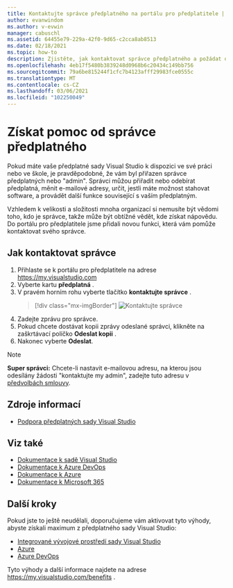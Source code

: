 ```yaml
---
title: Kontaktujte správce předplatného na portálu pro předplatitele | Microsoft Docs
author: evanwindom
ms.author: v-evwin
manager: cabuschl
ms.assetid: 64455e79-229a-42f0-9d65-c2cca8ab8513
ms.date: 02/18/2021
ms.topic: how-to
description: Zjistěte, jak kontaktovat správce předplatného a požádat o pomoc s dotazy nebo problémy.
ms.openlocfilehash: 4eb17f5480b3839248d0968b6c20434c149bb756
ms.sourcegitcommit: 79a6be815244f1cfc7b4123afff29983fce0555c
ms.translationtype: MT
ms.contentlocale: cs-CZ
ms.lasthandoff: 03/06/2021
ms.locfileid: "102250049"
---
```

# <a name="get-assistance-from-your-subscriptions-admin"></a>Získat pomoc od správce předplatného
Pokud máte vaše předplatné sady Visual Studio k dispozici ve své práci nebo ve škole, je pravděpodobné, že vám byl přiřazen správce předplatných nebo "admin".  Správci můžou přiřadit nebo odebírat předplatná, měnit e-mailové adresy, určit, jestli máte možnost stahovat software, a provádět další funkce související s vaším předplatným.

Vzhledem k velikosti a složitosti mnoha organizací si nemusíte být vědomi toho, kdo je správce, takže může být obtížné vědět, kde získat nápovědu.  Do portálu pro předplatitele jsme přidali novou funkci, která vám pomůže kontaktovat svého správce.   

## <a name="how-to-contact-your-admin"></a>Jak kontaktovat správce
1. Přihlaste se k portálu pro předplatitele na adrese <https://my.visualstudio.com>
2. Vyberte kartu **předplatná** . 
3. V pravém horním rohu vyberte tlačítko **kontaktujte správce** . 
   > [!div class="mx-imgBorder"]
   > ![Kontaktujte správce](_img/contact-my-admin/contact-my-admin-button.png "Vyberte tlačítko kontaktujte správce, zadejte zprávu a vyberte Odeslat.")
4. Zadejte zprávu pro správce.
5. Pokud chcete dostávat kopii zprávy odeslané správci, klikněte na zaškrtávací políčko **Odeslat kopii** . 
6. Nakonec vyberte **Odeslat**.

> [!NOTE]
> **Super správci:**  Chcete-li nastavit e-mailovou adresu, na kterou jsou odesílány žádosti "kontaktujte my admin", zadejte tuto adresu v [předvolbách smlouvy](admin-prefs.md#contact-email-address).

## <a name="resources"></a>Zdroje informací
- [Podpora předplatných sady Visual Studio](https://my.visualstudio.com/gethelp)

## <a name="see-also"></a>Viz také
- [Dokumentace k sadě Visual Studio](/visualstudio/)
- [Dokumentace k Azure DevOps](/azure/devops/)
- [Dokumentace k Azure](/azure/)
- [Dokumentace k Microsoft 365](/microsoft-365/)

## <a name="next-steps"></a>Další kroky
Pokud jste to ještě neudělali, doporučujeme vám aktivovat tyto výhody, abyste získali maximum z předplatného sady Visual Studio:
- [Integrované vývojové prostředí sady Visual Studio](vs-ide-benefit.md)
- [Azure](vs-azure.md)
- [Azure DevOps](vs-azure-devops.md)

Tyto výhody a další informace najdete na adrese https://my.visualstudio.com/benefits .
